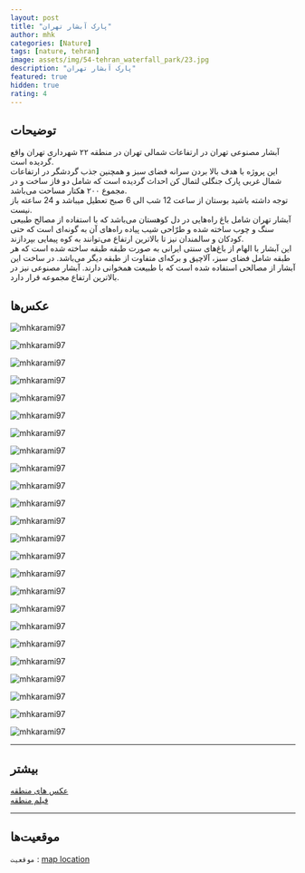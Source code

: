 ```yaml
---
layout: post
title: "پارک آبشار تهران"
author: mhk
categories: [Nature]
tags: [nature, tehran]
image: assets/img/54-tehran_waterfall_park/23.jpg
description: "پارک آبشار تهران"
featured: true
hidden: true
rating: 4
---
```


## توضیحات
آبشار مصنوعی تهران در ارتفاعات شمالی تهران در منطقه ۲۲ شهرداری تهران واقع گردیده است.  
این پروژه با هدف بالا بردن سرانه فضای سبز و همچنین جذب گردشگر در ارتفاعات شمال غربی پارک جنگلی لتمال کن احداث گردیده است که شامل دو فاز ساخت و در مجموع ۲۰۰ هکتار مساحت می‌باشد.  
توجه داشته باشید بوستان از ساعت 12 شب الی 6 صبح تعطیل میباشد و 24 ساعته باز نیست.  
آبشار تهران شامل باغ راه‌هایی در دل کوهستان می‌باشد که با استفاده از مصالح طبیعی سنگ و چوب ساخته شده و طرّاحی شیب پیاده راه‌های آن به گونه‌ای است که حتی کودکان و سالمندان نیز تا بالاترین ارتفاع می‌توانند به کوه پیمایی بپردازند.  
این آبشار با الهام از باغ‌های سنتی ایرانی به صورت طبقه طبقه ساخته شده است که هر طبقه شامل فضای سبز، آلاچیق و برکه‌ای متفاوت از طبقه دیگر می‌باشد. در ساخت این آبشار از مصالحی استفاده شده است که با طبیعت همخوانی دارند. آبشار مصنوعی نیز در بالاترین ارتفاع مجموعه قرار دارد.  

## عکس‌ها

![mhkarami97](/assets/img/54-tehran_waterfall_park/01.jpg)  

![mhkarami97](/assets/img/54-tehran_waterfall_park/02.jpg)  

![mhkarami97](/assets/img/54-tehran_waterfall_park/03.jpg)  

![mhkarami97](/assets/img/54-tehran_waterfall_park/04.jpg)  

![mhkarami97](/assets/img/54-tehran_waterfall_park/05.jpg)  

![mhkarami97](/assets/img/54-tehran_waterfall_park/06.jpg)  

![mhkarami97](/assets/img/54-tehran_waterfall_park/07.jpg)  

![mhkarami97](/assets/img/54-tehran_waterfall_park/08.jpg)  

![mhkarami97](/assets/img/54-tehran_waterfall_park/09.jpg)  

![mhkarami97](/assets/img/54-tehran_waterfall_park/10.jpg)  

![mhkarami97](/assets/img/54-tehran_waterfall_park/11.jpg)  

![mhkarami97](/assets/img/54-tehran_waterfall_park/12.jpg)  

![mhkarami97](/assets/img/54-tehran_waterfall_park/13.jpg)  

![mhkarami97](/assets/img/54-tehran_waterfall_park/14.jpg)  

![mhkarami97](/assets/img/54-tehran_waterfall_park/15.jpg)  

![mhkarami97](/assets/img/54-tehran_waterfall_park/16.jpg)  

![mhkarami97](/assets/img/54-tehran_waterfall_park/17.jpg)  

![mhkarami97](/assets/img/54-tehran_waterfall_park/18.jpg)  

![mhkarami97](/assets/img/54-tehran_waterfall_park/19.jpg)  

![mhkarami97](/assets/img/54-tehran_waterfall_park/20.jpg)  

![mhkarami97](/assets/img/54-tehran_waterfall_park/21.jpg)  

![mhkarami97](/assets/img/54-tehran_waterfall_park/22.jpg)  

![mhkarami97](/assets/img/54-tehran_waterfall_park/23.jpg)  

![mhkarami97](/assets/img/54-tehran_waterfall_park/24.jpg)  

---

## بیشتر
[عکس های منطقه](https://www.instagram.com/p/CeFneNgDb7d/)  
[فیلم منطقه]()  

---

## موقعیت‌ها
`موقعیت` : [map location](https://www.google.com/maps/place/Tehran+Waterfall+Park/@35.7671289,51.2173798,15z/data=!4m2!3m1!1s0x0:0xe6c50158b67bc8d9?sa=X&ved=2ahUKEwi-gKezs4H4AhWehP0HHffzBkEQ_BJ6BQioARAF)  